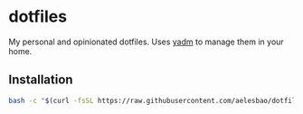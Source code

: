 # dotfiles

My personal and opinionated dotfiles. Uses [yadm](https://github.com/TheLocehiliosan/yadm) to manage them in your home.

## Installation

```bash
bash -c "$(curl -fsSL https://raw.githubusercontent.com/aelesbao/dotfiles/HEAD/install.sh)"
```
